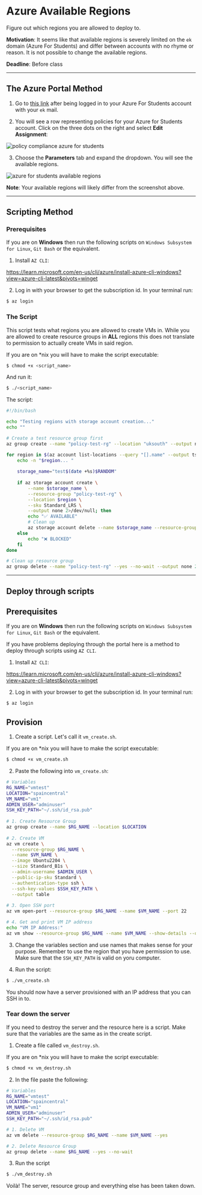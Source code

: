 # Azure Available Regions

Figure out which regions you are allowed to deploy to.

**Motivation**: It seems like that available regions is severely limited on the `ek` domain (Azure For Students) and differ between accounts with no rhyme or reason. It is not possible to change the available regions.

**Deadline**: Before class

---

## The Azure Portal Method

1. Go to [this link](https://portal.azure.com/#view/Microsoft_Azure_Policy/PolicyMenuBlade/~/Compliance) after being logged in to your Azure For Students account with your `ek` mail.

2. You will see a row representing policies for your Azure for Students account. Click on the three dots on the right and select **Edit Assignment**:

<img src="./assets_azure_available_regions/01._policy_compliance.png" alt="policy compliance azure for students">

3. Choose the **Parameters** tab and expand the dropdown. You will see the available regions.

<img src="./assets_azure_available_regions/02._assign_policy.png" alt="azure for students available regions">

**Note**: Your available regions will likely differ from the screenshot above.

---

## Scripting Method

### Prerequisites

If you are on **Windows** then run the following scripts on `Windows Subsystem for Linux`, `Git Bash` or the equivalent.

1. Install `AZ CLI`:

https://learn.microsoft.com/en-us/cli/azure/install-azure-cli-windows?view=azure-cli-latest&pivots=winget

2. Log in with your browser to get the subscription id. In your terminal run:

```bash
$ az login
```

### The Script

This script tests what regions you are allowed to create VMs in. While you are allowed to create resource groups in **ALL** regions this does not translate to permission to actually create VMs in said region.

If you are on *nix you will have to make the script executable:

```bash
$ chmod +x <script_name>
```

And run it:

```bash
$ ./<script_name>
```

The script:

```bash
#!/bin/bash

echo "Testing regions with storage account creation..."
echo ""

# Create a test resource group first
az group create --name "policy-test-rg" --location "uksouth" --output none 2>/dev/null

for region in $(az account list-locations --query "[].name" --output tsv); do
    echo -n "$region... "
    
    storage_name="test$(date +%s)$RANDOM"
    
    if az storage account create \
        --name $storage_name \
        --resource-group "policy-test-rg" \
        --location $region \
        --sku Standard_LRS \
        --output none 2>/dev/null; then
        echo "✅ AVAILABLE"
        # Clean up
        az storage account delete --name $storage_name --resource-group "policy-test-rg" --yes --output none 2>/dev/null
    else
        echo "❌ BLOCKED"
    fi
done

# Clean up resource group
az group delete --name "policy-test-rg" --yes --no-wait --output none 2>/dev/null
```

---

## Deploy through scripts

## Prerequisites

If you are on **Windows** then run the following scripts on `Windows Subsystem for Linux`, `Git Bash` or the equivalent.

If you have problems deploying through the portal here is a method to deploy through scripts using `AZ CLI`.

1. Install `AZ CLI`:

https://learn.microsoft.com/en-us/cli/azure/install-azure-cli-windows?view=azure-cli-latest&pivots=winget

2. Log in with your browser to get the subscription id. In your terminal run:

```bash
$ az login
```

## Provision

1. Create a script. Let's call it `vm_create.sh`. 

If you are on *nix you will have to make the script executable:

```bash
$ chmod +x vm_create.sh
```

2. Paste the following into `vm_create.sh`:


```bash
# Variables
RG_NAME="vmtest"
LOCATION="spaincentral"
VM_NAME="vm1"
ADMIN_USER="adminuser"
SSH_KEY_PATH="~/.ssh/id_rsa.pub"
 
# 1. Create Resource Group
az group create --name $RG_NAME --location $LOCATION
 
# 2. Create VM
az vm create \
  --resource-group $RG_NAME \
  --name $VM_NAME \
  --image Ubuntu2204 \
  --size Standard_B1s \
  --admin-username $ADMIN_USER \
  --public-ip-sku Standard \
  --authentication-type ssh \
  --ssh-key-values $SSH_KEY_PATH \
  --output table
 
# 3. Open SSH port
az vm open-port --resource-group $RG_NAME --name $VM_NAME --port 22

# 4. Get and print VM IP address
echo "VM IP Address:"
az vm show --resource-group $RG_NAME --name $VM_NAME --show-details --query publicIps --output tsv
```

3. Change the variables section and use names that makes sense for your purpose. Remember to use the region that you have permission to use. Make sure that the `SSH_KEY_PATH` is valid on yoru computer.

4. Run the script:

```bash
$ ./vm_create.sh
```

You should now have a server provisioned with an IP address that you can SSH in to.

### Tear down the server

If you need to destroy the server and the resource here is a script. Make sure that the variables are the same as in the create script.

1. Create a file called `vm_destroy.sh`.

If you are on *nix you will have to make the script executable:

```bash
$ chmod +x vm_destroy.sh
```

2. In the file paste the following:

```bash
# Variables
RG_NAME="vmtest"
LOCATION="spaincentral"
VM_NAME="vm1"
ADMIN_USER="adminuser"
SSH_KEY_PATH="~/.ssh/id_rsa.pub"

# 1. Delete VM
az vm delete --resource-group $RG_NAME --name $VM_NAME --yes

# 2. Delete Resource Group
az group delete --name $RG_NAME --yes --no-wait
```

3. Run the script

```bash
$ ./vm_destroy.sh
```

Voilà! The server, resource group and everything else has been taken down.




